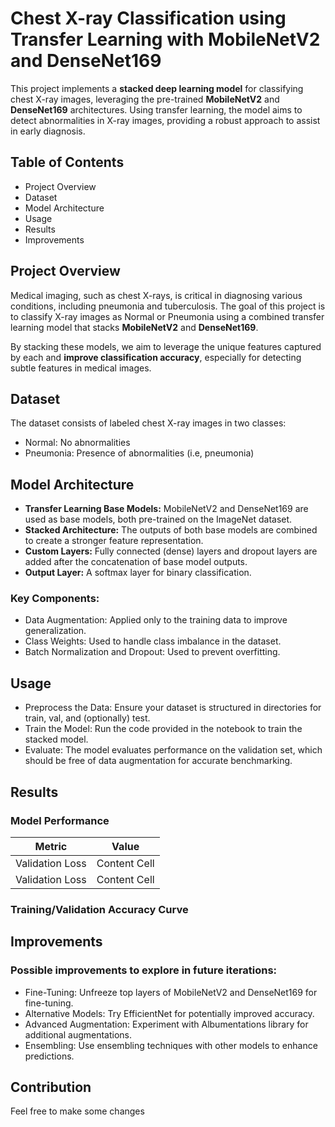 # Chest X-ray Classification using Transfer Learning with MobileNetV2 and DenseNet169
This project implements a **stacked deep learning model** for classifying chest X-ray images, leveraging the pre-trained **MobileNetV2** and **DenseNet169** architectures. Using transfer learning, the model aims to detect abnormalities in X-ray images, providing a robust approach to assist in early diagnosis.

## Table of Contents
+ Project Overview
+ Dataset
+ Model Architecture
+ Usage
+ Results
+ Improvements

## Project Overview
Medical imaging, such as chest X-rays, is critical in diagnosing various conditions, including pneumonia and tuberculosis. The goal of this project is to classify X-ray images as Normal or Pneumonia using a combined transfer learning model that stacks **MobileNetV2** and **DenseNet169**.

By stacking these models, we aim to leverage the unique features captured by each and **improve classification accuracy**, especially for detecting subtle features in medical images.

## Dataset
The dataset consists of labeled chest X-ray images in two classes:

+ Normal: No abnormalities
+ Pneumonia: Presence of abnormalities (i.e, pneumonia)

## Model Architecture
+ **Transfer Learning Base Models:** MobileNetV2 and DenseNet169 are used as base models, both pre-trained on the ImageNet dataset.
+ **Stacked Architecture:** The outputs of both base models are combined to create a stronger feature representation.
+ **Custom Layers:** Fully connected (dense) layers and dropout layers are added after the concatenation of base model outputs.
+ **Output Layer:** A softmax layer for binary classification.

### Key Components:
+ Data Augmentation: Applied only to the training data to improve generalization.
+ Class Weights: Used to handle class imbalance in the dataset.
+ Batch Normalization and Dropout: Used to prevent overfitting.

## Usage
+ Preprocess the Data: Ensure your dataset is structured in directories for train, val, and (optionally) test.
+ Train the Model: Run the code provided in the notebook to train the stacked model.
+ Evaluate: The model evaluates performance on the validation set, which should be free of data augmentation for accurate benchmarking.

## Results
### Model Performance

| Metric               | Value |
|----------------------|---------------|
| Validation Loss      | Content Cell  |
| Validation Loss      | Content Cell  |

### Training/Validation Accuracy Curve

## Improvements
### Possible improvements to explore in future iterations:

+ Fine-Tuning: Unfreeze top layers of MobileNetV2 and DenseNet169 for fine-tuning.
+ Alternative Models: Try EfficientNet for potentially improved accuracy.
+ Advanced Augmentation: Experiment with Albumentations library for additional augmentations.
+ Ensembling: Use ensembling techniques with other models to enhance predictions.

## Contribution 
Feel free to make some changes
  
